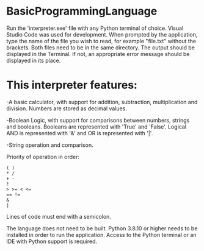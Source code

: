 # BasicProgrammingLanguage

Run the 'interpreter.exe' file with any Python terminal of choice.
Visual Studio Code was used for development.
When prompted by the application, type the name of the file you wish to read, for example "file.txt" without the brackets.
Both files need to be in the same directory.
The output should be displayed in the Terminal. If not, an appropriate error message should be displayed in its place.

# This interpreter features:

-A basic calculator, with support for addition, subtraction, multiplication and division.
Numbers are stored as decimal values.

-Boolean Logic, with support for comparisons between numbers, strings and booleans.
Booleans are represented with 'True' and 'False'.
Logical AND is represented with '&' and OR is represented with '|'.

-String operation and comparison.

Priority of operation in order:
```
( )
* /
+ -
!
> >= < <=
== !=
&
|
```

Lines of code must end with a semicolon.

The language does not need to be built.
Python 3.8.10 or higher needs to be installed in order to run the application.
Access to the Python terminal or an IDE with Python support is required.
